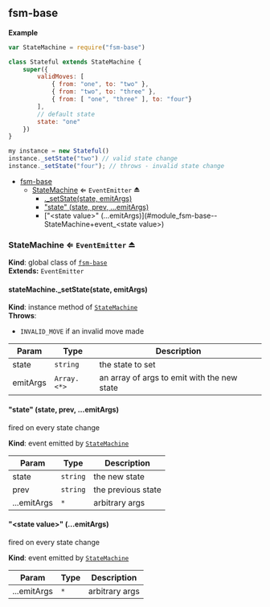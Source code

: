 <a name="module_fsm-base"></a>
## fsm-base
**Example**  
```js
var StateMachine = require("fsm-base")

class Stateful extends StateMachine {
	super({
		validMoves: [
			{ from: "one", to: "two" },
			{ from: "two", to: "three" },
			{ from: [ "one", "three" ], to: "four"}
		],
		// default state
		state: "one"
	})
}

my instance = new Stateful()
instance._setState("two") // valid state change
instance._setState("four"); // throws - invalid state change
```

* [fsm-base](#module_fsm-base)
  * [StateMachine](#exp_module_fsm-base--StateMachine) ⇐ <code>EventEmitter</code> ⏏
    * [._setState(state, emitArgs)](#module_fsm-base--StateMachine+_setState)
    * ["state" (state, prev, ...emitArgs)](#module_fsm-base--StateMachine+event_state)
    * ["&lt;state value&gt;" (...emitArgs)](#module_fsm-base--StateMachine+event_&lt;state value&gt;)

<a name="exp_module_fsm-base--StateMachine"></a>
### StateMachine ⇐ <code>EventEmitter</code> ⏏
**Kind**: global class of <code>[fsm-base](#module_fsm-base)</code>  
**Extends:** <code>EventEmitter</code>  
<a name="module_fsm-base--StateMachine+_setState"></a>
#### stateMachine._setState(state, emitArgs)
**Kind**: instance method of <code>[StateMachine](#exp_module_fsm-base--StateMachine)</code>  
**Throws**:

- `INVALID_MOVE` if an invalid move made


| Param | Type | Description |
| --- | --- | --- |
| state | <code>string</code> | the state to set |
| emitArgs | <code>Array.&lt;\*&gt;</code> | an array of args to emit with the new state |

<a name="module_fsm-base--StateMachine+event_state"></a>
#### "state" (state, prev, ...emitArgs)
fired on every state change

**Kind**: event emitted by <code>[StateMachine](#exp_module_fsm-base--StateMachine)</code>  

| Param | Type | Description |
| --- | --- | --- |
| state | <code>string</code> | the new state |
| prev | <code>string</code> | the previous state |
| ...emitArgs | <code>\*</code> | arbitrary args |

<a name="module_fsm-base--StateMachine+event_&lt;state value&gt;"></a>
#### "&lt;state value&gt;" (...emitArgs)
fired on every state change

**Kind**: event emitted by <code>[StateMachine](#exp_module_fsm-base--StateMachine)</code>  

| Param | Type | Description |
| --- | --- | --- |
| ...emitArgs | <code>\*</code> | arbitrary args |


